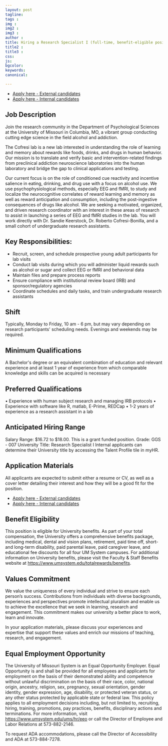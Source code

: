 ```yaml
---
layout: post
tagline: 
tags : 
img : 
img2 :
img3 : 
author : 
title: Hiring a Research Specialist I (full-time, benefit-eligible position)
title2 : 
title3 : 
css: 
js: 
bgcolor: 
keywords: 
canonical:

---
```


<ul class="actions">
				<li><a href="https://erecruit.umsystem.edu/psp/tamext/COLUM/HRMS/c/HRS_HRAM_FL.HRS_CG_SEARCH_FL.GBL?Page=HRS_APP_JBPST_FL&Action=U&SiteId=6&FOCUS=Applicant&JobOpeningId=52457&PostingSeq=1" class="button special">Apply here - External candidates</a></li>
				<li><a href="https://myhr.umsystem.edu/psp/myhrprd/EMPLOYEE/HRMS/c/HRS_HRAM_EMP_FL.HRS_CG_SEARCH_FL.GBL?Page=HRS_APP_JBPST_FL&Action=U&FOCUS=Employee&SiteId=6&JobOpeningId=52457&PostingSeq=1" class="button">Apply here - Internal candidates</a></li>
</ul>
			
## Job Description
Join the research community in the Department of Psychological Sciences at the University of Missouri in Columbia, MO, a vibrant group conducting cutting edge science in the field alcohol and addiction.  
 
The Cofresi lab is a new lab interested in understanding the role of learning and memory about rewards like foods, drinks, and drugs in human behavior. Our mission is to translate and verify basic and intervention-related findings from preclinical addiction neuroscience laboratories into the human laboratory and bridge the gap to clinical applications and testing.
 
Our current focus is on the role of conditioned cue reactivity and incentive salience in eating, drinking, and drug use with a focus on alcohol use. We use psychophysiological methods, especially EEG and fMRI, to study and localize the neurocognitive correlates of reward learning and memory as well as reward anticipation and consumption, including the post-ingestive consequences of drugs like alcohol.
We are seeking a motivated, organized, and driven research coordinator with an interest in these areas of research to assist in launching a series of EEG and fMRI studies in the lab. You will work directly with Dr. Sandie Keerstock, Dr. Roberto Cofresi-Bonilla, and a small cohort of undergraduate research assistants. 
 
## Key Responsibilities:
 - Recruit, screen, and schedule prospective young adult participants for lab visits
 - Conduct lab visits during which you will administer liquid rewards such as alcohol or sugar and collect EEG or fMRI and behavioral data
 - Maintain files and prepare process reports
 - Ensure compliance with institutional review board (IRB) and sponsor/regulatory agencies
 - Coordinate schedules and daily tasks, and train undergraduate research assistants

## Shift
Typically, Monday to Friday, 10 am - 6 pm, but may vary depending on research participants' scheduling needs. Evenings and weekends may be required.

## Minimum Qualifications
A Bachelor's degree or an equivalent combination of education and relevant experience and at least 1 year of experience from which comparable knowledge and skills can be acquired is necessary

## Preferred Qualifications
•	Experience with human subject research and managing IRB protocols
•	Experience with software like R, matlab, E-Prime, REDCap
•	1-2 years of experience as a research assistant in a lab

## Anticipated Hiring Range
Salary Range: $16.72 to $18.00.  This is a grant funded position. 
Grade: GGS - 007
University Title: Research Specialist I
Internal applicants can determine their University title by accessing the Talent Profile tile in myHR.

## Application Materials
All applicants are expected to submit either a resume or CV, as well as a cover letter detailing their interest and how they will be a good fit for the position.

<ul class="actions">
				<li><a href="https://erecruit.umsystem.edu/psp/tamext/COLUM/HRMS/c/HRS_HRAM_FL.HRS_CG_SEARCH_FL.GBL?Page=HRS_APP_JBPST_FL&Action=U&SiteId=6&FOCUS=Applicant&JobOpeningId=52457&PostingSeq=1" class="button special">Apply here - External candidates</a></li>
				<li><a href="https://myhr.umsystem.edu/psp/myhrprd/EMPLOYEE/HRMS/c/HRS_HRAM_EMP_FL.HRS_CG_SEARCH_FL.GBL?Page=HRS_APP_JBPST_FL&Action=U&FOCUS=Employee&SiteId=6&JobOpeningId=52457&PostingSeq=1" class="button">Apply here - Internal candidates</a></li>
</ul>

## Benefit Eligibility
This position is eligible for University benefits. As part of your total compensation, the University offers a comprehensive benefits package, including medical, dental and vision plans, retirement, paid time off, short- and long-term disability, paid parental leave, paid caregiver leave, and educational fee discounts for all four UM System campuses.  For additional information on University benefits, please visit the Faculty & Staff Benefits website at https://www.umsystem.edu/totalrewards/benefits. 
 
## Values Commitment
We value the uniqueness of every individual and strive to ensure each person’s success. Contributions from individuals with diverse backgrounds, experiences and perspectives promote intellectual pluralism and enable us to achieve the excellence that we seek in learning, research and engagement.  This commitment makes our university a better place to work, learn and innovate.  

In your application materials, please discuss your experiences and expertise that support these values and enrich our missions of teaching, research, and engagement.

## Equal Employment Opportunity
The University of Missouri System is an Equal Opportunity Employer. Equal Opportunity is and shall be provided for all employees and applicants for employment on the basis of their demonstrated ability and competence without unlawful discrimination on the basis of their race, color, national origin, ancestry, religion, sex, pregnancy, sexual orientation, gender identity, gender expression, age, disability, or protected veteran status, or any other status protected by applicable state or federal law. This policy applies to all employment decisions including, but not limited to, recruiting, hiring, training, promotions, pay practices, benefits, disciplinary actions and terminations. For more information, visit https://www.umsystem.edu/ums/hr/eeo or call the Director of Employee and Labor Relations at 573-882-2146.

To request ADA accommodations, please call the Director of Accessibility and ADA at 573-884-7278.


